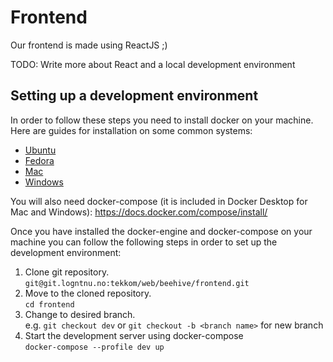 # Frontend
Our frontend is made using ReactJS ;)

TODO: Write more about React and a local development environment

## Setting up a development environment

In order to follow these steps you need to install docker on your machine.
Here are guides for installation on some common systems:
* [Ubuntu](https://docs.docker.com/engine/install/ubuntu/)
* [Fedora](https://docs.docker.com/engine/install/fedora/)
* [Mac](https://docs.docker.com/desktop/mac/install/)
* [Windows](https://docs.docker.com/desktop/windows/install/)

You will also need docker-compose (it is included in Docker Desktop for Mac and Windows):
https://docs.docker.com/compose/install/

Once you have installed the docker-engine and docker-compose on your machine you can follow the following steps in order to set up the development environment:

1. Clone git repository.<br/>
    `git@git.logntnu.no:tekkom/web/beehive/frontend.git`
2. Move to the cloned repository.<br/>
    `cd frontend`
3. Change to desired branch.<br/>
    e.g. `git checkout dev` or `git checkout -b <branch name>` for new branch
4. Start the development server using docker-compose<br/>
    `docker-compose --profile dev up`